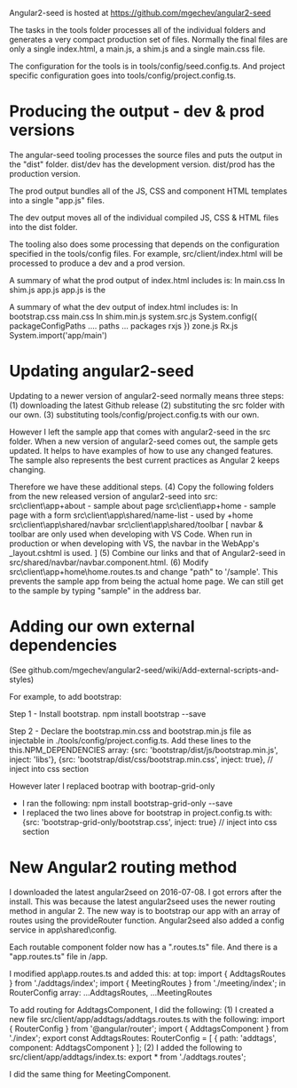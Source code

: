 Angular2-seed is hosted at https://github.com/mgechev/angular2-seed

The tasks in the tools folder processes all of the individual folders and generates a very compact production 
set of files. Normally the final files are only a single index.html, a main.js, a shim.js and a single main.css file.

The configuration for the tools is in tools/config/seed.config.ts. And project specific configuration
goes into tools/config/project.config.ts.


# Producing the output - dev & prod versions

The angular-seed tooling processes the source files and puts the output in the "dist" folder. dist/dev has the development version. dist/prod has the production version.

The prod output bundles all of the JS, CSS and component HTML templates into a single "app.js" files.

The dev output moves all of the individual compiled JS, CSS & HTML files into the dist folder. 

The tooling also does some processing that depends on the configuration specified in the tools/config files. For example, src/client/index.html will be processed to produce a dev and a prod version.  

A summary of what the prod output of index.html includes is:
    In <head>
	    main.css
    In <body>
	    <sd-app>
	    shim.js
	    app.js
app.js is the 

A summary of what the dev output of index.html includes is:
    In <head>
	    bootstrap.css
	    main.css
    In <body>
	    shim.min.js
	    system.src.js
	    System.config({
	        packageConfigPaths ....
	        paths ...
	        packages
		        rxjs
	    })
	    zone.js
	    Rx.js
	    System.import('app/main')




# Updating angular2-seed

Updating to a newer version of angular2-seed normally means three steps:
 (1) downloading the latest Github release
 (2) substituting the src folder with our own.
 (3) substituting tools/config/project.config.ts with our own.

However I left the sample app that comes with angular2-seed in the src folder. When a new version of angular2-seed
comes out, the sample gets updated. It helps to have examples of how to use any changed features.
The sample also represents the best current practices as Angular 2 keeps changing.

Therefore we have these additional steps.
 (4) Copy the following folders from the new released version of angular2-seed into src:
	src\client\app\+about  - sample about page
	src\client\app\+home  - sample page with a form
	src\client\app\shared/name-list  - used by +home
	src\client\app\shared/navbar
	src\client\app\shared/toolbar
	[ navbar & toolbar are only used when developing with VS Code. When run in production or when developing
	  with VS, the navbar in the WebApp's _layout.cshtml is used. ]
 (5) Combine our links and that of Angular2-seed in src/shared/navbar/navbar.component.html.
 (6) Modify src\client\app\+home\home.routes.ts and change "path" to '/sample'. This prevents the sample app from
	 being the actual home page. We can still get to the sample by typing "sample" in the address bar.


# Adding our own external dependencies

(See github.com/mgechev/angular2-seed/wiki/Add-external-scripts-and-styles)

For example, to add bootstrap:

Step 1 - Install bootstrap.
	npm install bootstrap --save

Step 2 - Declare the bootstrap.min.css and bootstrap.min.js file as injectable in ./tools/config/project.config.ts.
	Add these lines to the this.NPM_DEPENDENCIES array:
	  {src: 'bootstrap/dist/js/bootstrap.min.js', inject: 'libs'},
	  {src: 'bootstrap/dist/css/bootstrap.min.css', inject: true}, // inject into css section

However later I replaced bootrap with bootrap-grid-only

* I ran the following:
	npm install bootstrap-grid-only --save
* I replaced the two lines above for bootstrap in project.config.ts with:
	{src: 'bootstrap-grid-only/bootstrap.css', inject: true} // inject into css section

# New Angular2 routing method

I downloaded the latest angular2seed on 2016-07-08. I got errors after the install. This was
because the latest angular2seed uses the newer routing method in angular 2. The new way is to
bootstrap our app with an array of routes using the provideRouter function. 
Angular2seed also added a config service in app\shared\config.

Each routable component folder now has a "<name>.routes.ts" file. And there is a "app.routes.ts"
file in /app.

I modified app\app.routes.ts and added this:
  at top:
	import { AddtagsRoutes } from './addtags/index';
	import { MeetingRoutes } from './meeting/index';
  in RouterConfig array: 
	...AddtagsRoutes,
	...MeetingRoutes

To add routing for AddtagsComponent, I did the following:
(1) I created a new file src/client/app/addtags/addtags.routes.ts
 with the following:
	import { RouterConfig } from '@angular/router';
	import { AddtagsComponent } from './index';
	export const AddtagsRoutes: RouterConfig = [
	  {
		path: 'addtags',
		component: AddtagsComponent
	  }
	];
(2) I added the following to src/client/app/addtags/index.ts:
	export * from './addtags.routes';

I did the same thing for MeetingComponent.